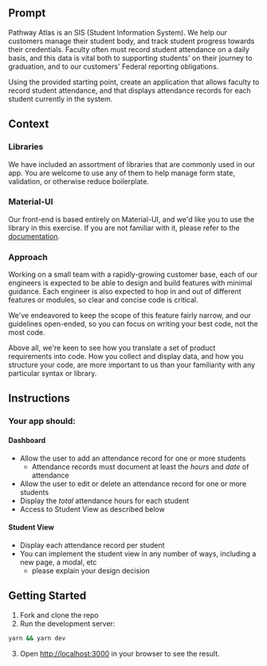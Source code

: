 ## Prompt
Pathway Atlas is an SIS (Student Information System). We help our customers 
manage their student body, and track student progress towards their credentials.
Faculty often must record student attendance on a daily basis, and this data is 
vital both to supporting students' on their journey to graduation, and to our 
customers' Federal reporting obligations.

Using the provided starting point, create an application that allows faculty
to record student attendance, and that displays attendance records for each
student currently in the system.

## Context
### Libraries
We have included an assortment of libraries that are commonly used in our app.
You are welcome to use any of them to help manage form state, validation, or
otherwise reduce boilerplate.

### Material-UI
Our front-end is based entirely on Material-UI, and we'd like you to use the library
in this exercise. If you are not familiar with it, please refer to the 
[documentation](https://mui.com/material-ui/getting-started/overview/).

### Approach
Working on a small team with a rapidly-growing customer base, each of our engineers 
is expected to be able to design and build features with minimal guidance. Each 
engineer is also expected to hop in and out of different features or modules, 
so clear and concise code is critical.

We've endeavored to keep the scope of this feature fairly narrow, and our
guidelines open-ended, so you can focus on writing your best code, not the most code.

Above all, we're keen to see how you translate a set of product requirements 
into code. How you collect and display data, and how you structure your code,
are more important to us than your familiarity with any particular syntax or library.

## Instructions
### Your app should:
#### Dashboard
- Allow the user to add an attendance record for one or more students
    - Attendance records must document at least the _hours_ and _date_ of attendance
- Allow the user to edit or delete an attendance record for one or more students
- Display the _total_ attendance hours for each student
- Access to Student View as described below

#### Student View
- Display each attendance record per student
- You can implement the student view in any number of ways, including a new page, a modal, etc
    - please explain your design decision

## Getting Started
1. Fork and clone the repo
2. Run the development server:
```bash
yarn && yarn dev
```
3. Open [http://localhost:3000](http://localhost:3000) in your browser to see the result.